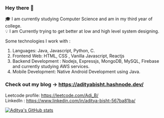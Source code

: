 ### Hey there 👋
🎓  I am currently studying Computer Science and am in my third year of college.<br>
💡   I am Currently trying to get better at low and high level system designing.<br>

Some technologies I work with :
1. Languages: Java, Javascript, Python, C.
2. Frontend Web: HTML, CSS , Vanilla Javascript, Reactjs
3. Backend Development : Nodejs, Expressjs, MongoDB, MySQL, Firebase and currently studying AWS services.
4. Mobile Development: Native Android Development using Java.

### Check out my blog -> https://adityabisht.hashnode.dev/
Leetcode profile: https://leetcode.com/Adi_B/ <br>
LinkedIn : https://www.linkedin.com/in/aditya-bisht-567ba81ba/<br>


[![Aditya's GitHub stats](https://github-readme-stats.vercel.app/api?username=adityabisht02)](https://github.com/adityabisht02/github-readme-stats)
<!--
**adityabisht02/adityabisht02** is a ✨ _special_ ✨ repository because its `README.md` (this file) appears on your GitHub profile.

Here are some ideas to get you started:

- 🔭 I’m currently working on ...
- 🌱 I’m currently learning ...
- 👯 I’m looking to collaborate on ...
- 🤔 I’m looking for help with ...
- 💬 Ask me about ...
- 📫 How to reach me: ...

-->
